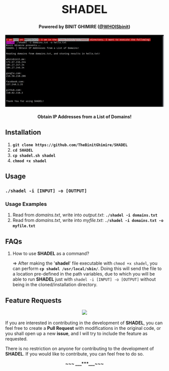 <h1 align="center" style="font-size:36px;font-weight:bold;">
    SHADEL
</h1>
<h4 align="center">
    <strong>Powered by BINIT GHIMIRE (<a href='https://twitter.com/WHOISbinit' target="_blank">@WHOISbinit</a>)</strong>
</h4>
<p align="center">
    <img src="src/screenshot.png">
</p>
<h4 align="center">
	Obtain IP Addresses from a List of Domains!
</h4>

## Installation

1. **`git clone https://github.com/TheBinitGhimire/SHADEL`**
2. **`cd SHADEL`**
3. **`cp shadel.sh shadel`**
4. **`chmod +x shadel`**

## Usage

### **`./shadel -i [INPUT] -o [OUTPUT]`**

### Usage Examples

1. Read from *domains.txt*, write into *output.txt*: **`./shadel -i domains.txt`**
2. Read from *domains.txt*, write into *myfile.txt*: **`./shadel -i domains.txt -o myfile.txt`**

## FAQs

1. How to use **SHADEL** as a command?

	=> After making the '**shadel**' file executable with `chmod +x shadel`, you can perform **`cp shadel /usr/local/sbin/`**. Doing this will send the file to a location pre-defined in the path variables, due to which you will be able to run **SHADEL** just with `shadel -i [INPUT] -o [OUTPUT]` without being in the cloned/installation directory.


## Feature Requests
<p align="center">
    <a href="https://github.com/TheBinitGhimire/SHADEL/pulls"><img src="https://img.shields.io/badge/PRs-welcome-brightgreen.svg?style=flat-square"></a>
</p>

If you are interested in contributing in the development of <strong>SHADEL</strong>, you can feel free to create a <strong>Pull Request</strong> with modifications in the original code, or you shall open up a new <strong>issue</strong>, and I will try to include the feature as requested.

There is no restriction on anyone for contributing to the development of <strong>SHADEL</strong>. If you would like to contribute, you can feel free to do so.

<p align="center"><strong>~~~ ___***___~~~</strong></p>
